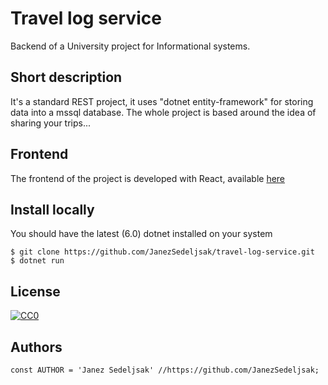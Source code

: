 # Travel log service
Backend of a University project for Informational systems.

## Short description
It's a standard REST project, it uses "dotnet entity-framework" for storing data into a mssql database.
The whole project is based around the idea of sharing your trips...

## Frontend
The frontend of the project is developed with React, available [here](https://github.com/JanezSedeljsak/travel-log-service-client)

## Install locally
You should have the latest (6.0) dotnet installed on your system
```terminal
$ git clone https://github.com/JanezSedeljsak/travel-log-service.git
$ dotnet run
```

## License

[![CC0](https://licensebuttons.net/p/zero/1.0/88x31.png)](https://creativecommons.org/publicdomain/zero/1.0/)

## Authors

```JS
const AUTHOR = 'Janez Sedeljsak' //https://github.com/JanezSedeljsak;
```
